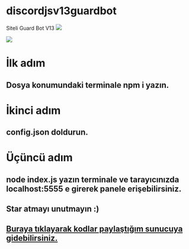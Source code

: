 # discordjsv13guardbot
Siteli Guard Bot V13 <img src = "https://www.codefactor.io/repository/github/thegears/discordjsv13guardbot/badge"/>

<img src="https://cdn.discordapp.com/attachments/874042688280883251/963825419424006284/unknown.png">

# İlk adım
## Dosya konumundaki terminale npm i yazın.
# İkinci adım
## config.json doldurun.
# Üçüncü adım
## node index.js yazın terminale ve tarayıcınızda localhost:5555 e girerek panele erişebilirsiniz.

## Star atmayı unutmayın :)

## [Buraya tıklayarak kodlar paylaştığım sunucuya gidebilirsiniz.](https://discord.gg/Pur3RnGua2)
